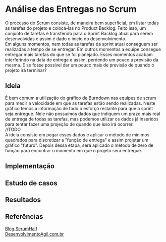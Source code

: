 # Análise das Entregas no Scrum
O processo do Scrum consiste, de maneira bem superficial, em listar todas as tarefas do projeto e colocá-las no Product Backlog. Feito isso, um conjunto de tarefas é transferido para o Sprint Backlog atual para serem desenvolvidas e assim é dado o início do desenvolvimento.   
Em alguns momentos, nem todas as tarefas da sprint atual conseguem ser realizadas a tempo de se entregar. Em outros momentos a equipe consegue entregar mais tarefas do que se foi planejado. Esses momentos acabam interferindo na data de entrega e assim, perdendo um pouco a previsão da mesma. E se fosse possível dar um pouco mais de previsão de quando o projeto irá terminar?
## Ideia
É bem comum a utilização do gráfico de Burndown nas equipes de scrum para medir a velocidade em que as tarefas estão sendo realizadas. Neste gráfico temos a informação de todo o esforço restante para que a sprint seja entregue. Nele não possuímos dados que indiquem um prazo mais real de entrega de todas as tarefas, mas podemos utilizar os dados já inseridos para tentar fazer uma projeção de quando que isso irá ocorrer.   
//TODO   
A ideia consiste em pegar esses dados e aplicar o método de mínimos quadrados para discretizar a "função de entrega" e assim projetar um gráfico "futuro". Depois dessa etapa, será aplicado o método de zero de função para encontrar o momento em que o projeto será entregue.
## Implementação
## Estudo de casos
## Resultados

## Referências
[Blog ScrumHalf](http://blog.myscrumhalf.com/2012/01/burndown-chart-medindo-o-progresso-de-sua-sprint-e-trazendo-indicativos-do-processo-de-trabalho-da-equipe/)   
[DesenvolvimentoAgil.com.br](http://www.desenvolvimentoagil.com.br/scrum/)
